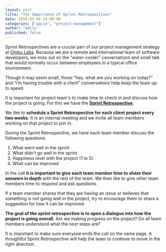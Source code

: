 ```yaml
---
layout: post
title: "The Importance of Sprint Retrospectives"
date: 2019-03-08 15:00:00
categories: ["agile", "project-management"]
author: "emily"
published: false
---
```


Sprint Retrospectives are a crucial part of our project management strategy at [Ombu Labs](https://www.ombulabs.com). Because we are a remote and international team of software developers, we miss out on the “water-cooler” conversations and small talk that would normally occur between employees in a typical office environment.

<!--more-->

Though it may seem small, those “hey, what are you working on today?” and “i’m having trouble with a client” conversations help keep the team up to speed.

It is important for project team's to make time to check in and discuss how the project is going. For this we have the [**Sprint Retrospective**](https://www.scrum.org/resources/what-is-a-sprint-retrospective).

We like to **schedule a Sprint Retrospective for each client project every two weeks**. It is an internal meeting and we invite all team members working on that project to join in.

During the Sprint Retrospective, we have each team member discuss the following questions:

1. What went well in the sprint
2. What didn’t go well in the sprint
3. Happiness level with the project (1 to 5)
4. What can be improved

In the call **it is important to give each team member time to share their answers in depth** with the rest of the team. We then like to give other team members time to respond and ask questions.

If a team member shares that they are having an issue or believes that something is not going well in the project, try to encourage them to share a suggestion for how it can be improved.

**The goal of the sprint retrospective is to open a dialogue into how the project is going overall**. Are we making progress on the project? Do all team members understand what the next steps are?

It is important to make sure everyone ends the call on the same page. A thoughtful Sprint Retrospective will help the team to continue to move in the right direction.
